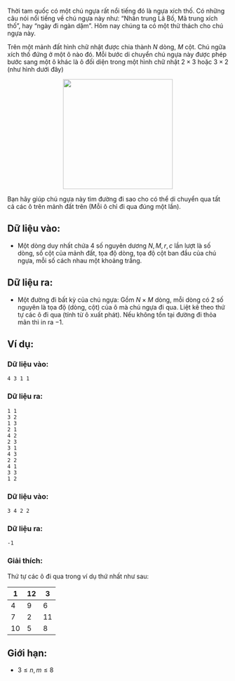 Thời tam quốc có một chú ngựa rất nổi tiếng đó là ngựa xích thố. Có những câu nói nổi tiếng về chú ngựa này như: “Nhân trung Lã Bố, Mã trung xích thố”, hay “ngày đi ngàn dặm”. Hôm nay chúng ta có một thử thách cho chú ngựa này.

Trên một mảnh đất hình chữ nhật được chia thành $N$ dòng, $M$ cột. Chú ngữa xích thố đứng ở một ô nào đó. Mỗi bước di chuyển chú ngựa này được phép bước sang một ô khác là ô đối diện trong một hình chữ nhật $2×3$ hoặc $3×2$ (như hình dưới đây)
<center><img src="/images/problems/394/BTXICHTHO.png" width=250px></center>

Bạn hãy giúp chú ngựa này tìm đường đi sao cho có thể di chuyển qua tất cả các ô trên mảnh đất trên (Mỗi ô chỉ đi qua đúng một lần).

## Dữ liệu vào:
- Một dòng duy nhất chứa $4$ số nguyên dương $N, M, r, c$ lần lượt là số dòng, số cột của mảnh đất, tọa độ dòng, tọa độ cột ban đầu của chú ngựa, mỗi số cách nhau một khoảng trắng.

## Dữ liệu ra:
- Một đường đi bất kỳ của chú ngựa: Gồm $N×M$ dòng, mỗi dòng có $2$ số nguyên là tọa độ (dòng, cột) của ô mà chú ngựa đi qua. Liệt kê theo thứ tự các ô đi qua (tính từ ô xuất phát). Nếu không tồn tại đường đi thỏa mãn thì in ra $-1$.

## Ví dụ:
### Dữ liệu vào:
```
4 3 1 1
```

### Dữ liệu ra:
```
1 1
3 2
1 3
2 1
4 2
2 3
3 1
4 3
2 2
4 1
3 3
1 2
```

### Dữ liệu vào:
```
3 4 2 2
```

### Dữ liệu ra:
```
-1
```

### Giải thích:
Thứ tự các ô đi qua trong ví dụ thứ nhất như sau:

| 1  | 12 | 3  |
|----|----|----|
| 4  | 9  | 6  |
| 7  | 2  | 11 |
| 10 | 5  | 8  |

## Giới hạn:
- $3 ≤ n, m ≤ 8$